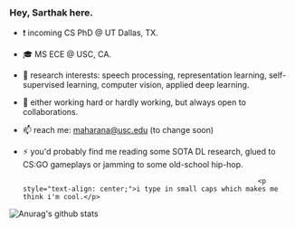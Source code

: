 ### Hey, Sarthak here.

* :exclamation: incoming CS PhD @ UT Dallas, TX.
* 🎓 MS ECE @ USC, CA.
* 🔭 research interests: speech processing, representation learning, self-supervised learning, computer vision, applied deep learning.
* 🤔 either working hard or hardly working, but always open to collaborations.
* 📫 reach me: maharana@usc.edu (to change soon)
* ⚡ you'd probably find me reading some SOTA DL research, glued to CS:GO gameplays or jamming to some old-school hip-hop. 
 
 
                                                                <p style="text-align: center;">i type in small caps which makes me think i'm cool.</p>


![Anurag's github stats](https://github-readme-stats.vercel.app/api?username=sarthaxxxxx&show_icons=true&theme=dark&count_private=true)

